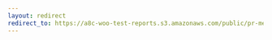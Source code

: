 ```yaml
---
layout: redirect
redirect_to: https://a8c-woo-test-reports.s3.amazonaws.com/public/pr-merge/42696/e2e/index.html
---
```


